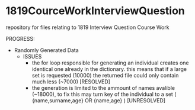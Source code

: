 # 1819CourceWorkInterviewQuestion
repository for files relating to 1819 Interview Question Course Work 


PROGRESS:
- Randomly Generated Data
   - ISSUES
        -    the for loop responsible for generating an individual creates one identical one already in the dictionary. this means that if a large set is requested (10000) the returned file could only contain much less (~7000)  [RESOLVED]
        -    the generation is limited to the ammount of names avalible (~18000), to fix this may turn key of the individual to a set ( {name,surname,age}  OR  {name,age} ) [UNRESOLVED]
        
